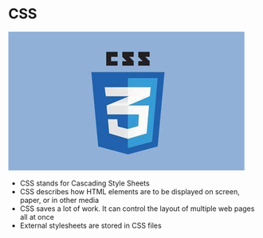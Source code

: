<!DOCTYPE html>
<html lang="en">

<head>
    <meta charset="UTF-8">
    <meta http-equiv="X-UA-Compatible" content="IE=edge">
    <meta name="viewport" content="width=device-width, initial-scale=1.0">

</head>

<body>
    <h1>CSS</h1>
    <img src="CSS.jpg" alt="css img">
    <ul>
        <li>CSS stands for Cascading Style Sheets
        </li>
        <li>CSS describes how HTML elements are to be displayed on screen, paper, or in other media
        </li>
        <li>CSS saves a lot of work. It can control the layout of multiple web pages all at once
        </li>
        <li> External stylesheets are stored in CSS files</li>
    </ul>
</body>

</html>

